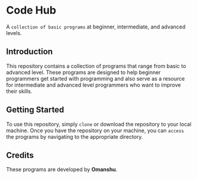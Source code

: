 # Code Hub
A `collection of basic programs` at beginner, intermediate, and advanced levels.

## Introduction

This repository contains a collection of programs that range from basic to advanced level. These programs are designed to help beginner programmers get started with programming and also serve as a resource for intermediate and advanced level programmers who want to improve their skills.

## Getting Started

To use this repository, simply `clone` or download the repository to your local machine. Once you have the repository on your machine, you can `access` the programs by navigating to the appropriate directory.

## Credits
These programs are developed by **Omanshu**.
